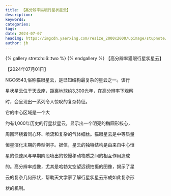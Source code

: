 ```yaml
---
title: 【高分辨率猫眼行星状星云】
description: 
keywords: 
categories: 
tags: 
date: 2024-07-07
headimg: https://imgcdn.yaerxing.com/resize_2000x2000/upimage/stupnote/2024/07/07/1720330121_17975317_1324.jpg
author: jb
---
```


{% gallery stretch::6::two %}
{% endgallery %}
【高分辨率猫眼行星状星云】

【2024年07月01日】

NGC6543,俗称猫眼星云，是已知结构最复杂的星云之一。该行

星状星云位于天龙座，距离地球约3,300光年，在高分辨率下观察

时，会呈现出一系列令人惊叹的复杂特征。


它的中心区域是一个大

约有1,000年历史的行星状星云，显示出一个明亮的椭圆形核心，

周围环绕着同心环、喷流和复杂的气体细丝。猫眼星云是中等质量

恒星演化末期的典型例子。据信，星云的独特结构是由来自中心恒

星的快速风与早期阶段喷出的较慢移动物质之间的相互作用造成

的。高分辨率成像，尤其是哈勃太空望远镜拍摄的图像，揭示了星

云的复杂几何形状，帮助天文学家了解行星状星云形成如此复杂形

状的机制。
